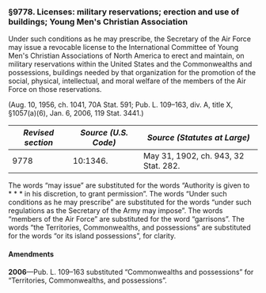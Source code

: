 ### §9778. Licenses: military reservations; erection and use of buildings; Young Men's Christian Association ###

Under such conditions as he may prescribe, the Secretary of the Air Force may issue a revocable license to the International Committee of Young Men's Christian Associations of North America to erect and maintain, on military reservations within the United States and the Commonwealths and possessions, buildings needed by that organization for the promotion of the social, physical, intellectual, and moral welfare of the members of the Air Force on those reservations.

(Aug. 10, 1956, ch. 1041, 70A Stat. 591; Pub. L. 109–163, div. A, title X, §1057(a)(6), Jan. 6, 2006, 119 Stat. 3441.)

|*Revised section*|*Source (U.S. Code)*|    *Source (Statutes at Large)*    |
|-----------------|--------------------|------------------------------------|
|      9778       |      10:1346.      |May 31, 1902, ch. 943, 32 Stat. 282.|

The words “may issue” are substituted for the words “Authority is given to \* \* \* in his discretion, to grant permission”. The words “Under such conditions as he may prescribe” are substituted for the words “under such regulations as the Secretary of the Army may impose”. The words “members of the Air Force” are substituted for the word “garrisons”. The words “the Territories, Commonwealths, and possessions” are substituted for the words “or its island possessions”, for clarity.

#### Amendments ####

**2006**—Pub. L. 109–163 substituted “Commonwealths and possessions” for “Territories, Commonwealths, and possessions”.